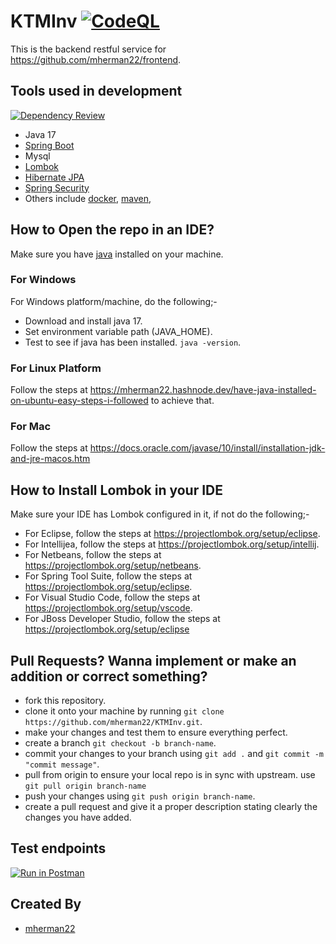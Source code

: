 # KTMInv [![CodeQL](https://github.com/mherman22/KTMInv/actions/workflows/codeql-analysis.yml/badge.svg)](https://github.com/mherman22/KTMInv/actions/workflows/codeql-analysis.yml)

This is the backend restful service for <https://github.com/mherman22/frontend>.

## Tools used in development

[![Dependency Review](https://github.com/mherman22/KTMInv/actions/workflows/dependency-review.yml/badge.svg)](https://github.com/mherman22/KTMInv/actions/workflows/dependency-review.yml)

- Java 17
- [Spring Boot](https://spring.io/projects/spring-boot)
- Mysql
- [Lombok](https://projectlombok.org/)
- [Hibernate JPA](https://www.microsoft.com/software-download/windows10)
- [Spring Security](https://spring.io/projects/spring-security)
- Others include [docker](https://www.docker.com/), [maven](https://maven.apache.org/),

## How to Open the repo in an IDE?

Make sure you have [java](https://www.oracle.com/java/) installed on your machine.

### For Windows

For Windows platform/machine, do the following;-

- Download and install java 17.
- Set environment variable path (JAVA_HOME).
- Test to see if java has been installed. `java -version`.

### For Linux Platform

Follow the steps at <https://mherman22.hashnode.dev/have-java-installed-on-ubuntu-easy-steps-i-followed> to achieve that.

### For Mac

Follow the steps at <https://docs.oracle.com/javase/10/install/installation-jdk-and-jre-macos.htm>

## How to Install Lombok in your IDE

Make sure your IDE has Lombok configured in it, if not do the following;-

- For Eclipse, follow the steps at <https://projectlombok.org/setup/eclipse>.
- For Intellijea, follow the steps at <https://projectlombok.org/setup/intellij>.
- For Netbeans, follow the steps at <https://projectlombok.org/setup/netbeans>.
- For Spring Tool Suite, follow the steps at <https://projectlombok.org/setup/eclipse>.
- For Visual Studio Code, follow the steps at <https://projectlombok.org/setup/vscode>.
- For JBoss Developer Studio, follow the steps at <https://projectlombok.org/setup/eclipse>

## Pull Requests? Wanna implement or make an addition or correct something?

- fork this repository.
- clone it onto your machine by running `git clone https://github.com/mherman22/KTMInv.git`.
- make your changes and test them to ensure everything perfect.
- create a branch `git checkout -b branch-name`.
- commit your changes to your branch using `git add .` and  `git commit -m "commit message"`.
- pull from origin to ensure your local repo is in sync with upstream. use `git pull origin branch-name`
- push your changes using `git push origin branch-name`.
- create a pull request and give it a proper description stating clearly the changes you have added.

## Test endpoints

[![Run in Postman](https://run.pstmn.io/button.svg)](https://app.getpostman.com/run-collection/3ae8d7d63faf8975acb4)

## Created By

- [mherman22](https://github.com/mherman22)
